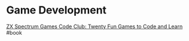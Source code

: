 # Game Development

[ZX Spectrum Games Code Club: Twenty Fun Games to Code and Learn](https://www.goodreads.com/book/show/28288701-zx-spectrum-games-code-club) \#book

